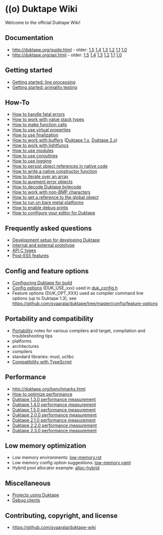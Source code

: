 # ((o) Duktape Wiki

Welcome to the official Duktape Wiki!

## Documentation

* <http://duktape.org/guide.html> - older:
  [1.5](http://duktape.org/1.5.0/guide.html)
  [1.4](http://duktape.org/1.4.0/guide.html)
  [1.3](http://duktape.org/1.3.0/guide.html)
  [1.2](http://duktape.org/1.2.0/guide.html)
  [1.1](http://duktape.org/1.1.0/guide.html)
  [1.0](http://duktape.org/1.0.0/guide.html)
* <http://duktape.org/api.html> - older:
  [1.5](http://duktape.org/1.5.0/api.html)
  [1.4](http://duktape.org/1.4.0/api.html)
  [1.3](http://duktape.org/1.3.0/api.html)
  [1.2](http://duktape.org/1.2.0/api.html)
  [1.1](http://duktape.org/1.1.0/api.html)
  [1.0](http://duktape.org/1.0.0/api.html)

## Getting started

* [Getting started: line processing](GettingStartedLineProcessing.md)
* [Getting started: primality testing](GettingStartedPrimalityTesting.md)

## How-To

* [How to handle fatal errors](HowtoFatalErrors.md)
* [How to work with value stack types](HowtoValueStackTypes.md)
* [How to make function calls](HowtoFunctionCalls.md)
* [How to use virtual properties](HowtoVirtualProperties.md)
* [How to use finalization](HowtoFinalization.md)
* [How to work with buffers](HowtoBuffers.md) ([Duktape 1.x](HowtoBuffers1x.md), [Duktape 2.x](HowtoBuffers2x.md))
* [How to work with lightfuncs](HowtoLightfuncs.md)
* [How to use modules](HowtoModules.md)
* [How to use coroutines](HowtoCoroutines.md)
* [How to use logging](HowtoLogging.md)
* [How to persist object references in native code](HowtoNativePersistentReferences.md)
* [How to write a native constructor function](HowtoNativeConstructor.md)
* [How to iterate over an array](HowtoIterateArray.md)
* [How to augment error objects](HowtoAugmentErrorObjects.md)
* [How to decode Duktape bytecode](HowtoDecodeBytecode.md)
* [How to work with non-BMP characters](HowtoNonBmpCharacters.md)
* [How to get a reference to the global object](HowtoGlobalObjectReference.md)
* [How to run on bare metal platforms](HowtoBareMetal.md)
* [How to enable debug prints](HowtoDebugPrints.md)
* [How to configure your editor for Duktape](HowtoEditorConfiguration.md)

## Frequently asked questions

* [Development setup for developing Duktape](DevelopmentSetup.md)
* [Internal and external prototype](InternalExternalPrototype.md)
* [API C types](ApiCTypes.md)
* [Post-ES5 features](PostEs5Features.md)

## Config and feature options

* [Configuring Duktape for build](Configuring.md)
* [Config options](ConfigOptions.md) (DUK_USE_xxx) used in [duk_config.h](https://github.com/svaarala/duktape/blob/master/doc/duk-config.rst)
* Feature options (DUK_OPT_XXX) used as compiler command line options (up to Duktape 1.3), see https://github.com/svaarala/duktape/tree/master/config/feature-options

## Portability and compatibility

* [Portability](Portability.md) notes for various compilers and target, compilation and troubleshooting tips
* platforms
* architectures
* compilers
* standard libraries: musl, uclibc
* [Compatibility with TypeScript](CompatibilityTypeScript.md)

## Performance

* <http://duktape.org/benchmarks.html>
* [How to optimize performance](Performance.md)
* [Duktape 1.3.0 performance measurement](Performance130.md)
* [Duktape 1.4.0 performance measurement](Performance140.md)
* [Duktape 1.5.0 performance measurement](Performance150.md)
* [Duktape 2.0.0 performance measurement](Performance200.md)
* [Duktape 2.1.0 performance measurement](Performance210.md)
* [Duktape 2.2.0 performance measurement](Performance220.md)
* [Duktape 2.3.0 performance measurement](Performance230.md)

## Low memory optimization

* Low memory environments: [low-memory.rst](https://github.com/svaarala/duktape/blob/master/doc/low-memory.rst)
* Low memory config option suggestions: [low-memory.yaml](https://github.com/svaarala/duktape/blob/master/config/examples/low_memory.yaml)
* Hybrid pool allocator example: [alloc-hybrid](https://github.com/svaarala/duktape/tree/master/examples/alloc-hybrid)

## Miscellaneous

* [Projects using Duktape](ProjectsUsingDuktape.md)
* [Debug clients](DebugClients.md)

## Contributing, copyright, and license

* <https://github.com/svaarala/duktape-wiki>
